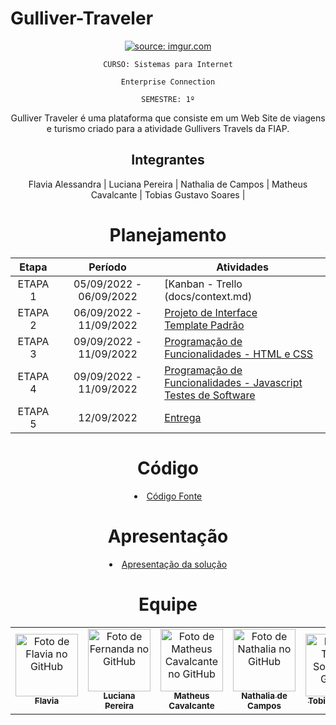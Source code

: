 # Gulliver-Traveler

<div align="center">
<div img=

<a href="https://imgur.com/g9u7IkE"><img src="https://i.imgur.com/g9u7IkE.png" title="source: imgur.com" /></a> 


</div>

`CURSO: Sistemas para Internet`

`Enterprise Connection`

`SEMESTRE: 1º`

Gulliver Traveler é uma plataforma que consiste em um Web Site de viagens e turismo criado para a atividade Gullivers Travels da FIAP.

## Integrantes

 Flavia Alessandra  |
 Luciana Pereira    |
 Nathalia de Campos |
 Matheus Cavalcante |
 Tobias Gustavo Soares |


# Planejamento

| Etapa         | Período                   | Atividades |
|  :----:   |  :----:               | ----------- |
| ETAPA 1       | 05/09/2022 - 06/09/2022   |[Kanban - Trello (docs/context.md) <br> |
| ETAPA 2       | 06/09/2022 - 11/09/2022   |[Projeto de Interface](docs/interface.md) <br> [Template Padrão](src/header.md) |
| ETAPA 3       | 09/09/2022 - 11/09/2022   |[Programação de Funcionalidades - HTML e CSS](docs/development.md) |
| ETAPA 4       | 09/09/2022 - 11/09/2022   |[Programação de Funcionalidades - Javascript](docs/development.md) <br> [Testes de Software ](docs/tests.md) |
| ETAPA 5       | 12/09/2022                |[Entrega](presentation/README.md) |

# Código

<li><a href="src/README.md"> Código Fonte</a></li>

# Apresentação

<li><a href="presentation/README.md"> Apresentação da solução</a></li>

# Equipe
<table>
  <tr>
    <td align="center">
      <a href="https://github.com/flavialbraz">
        <img src="https://avatars.githubusercontent.com/u/78583429?v=4" width="100px;" alt="Foto de Flavia no GitHub"/><br>
        <sub>
          <b>Flavia </b>
        </sub>
      </a>
    </td>
     <td align="center">
      <a href="https://github.com/luciana-pereira">
        <img src="https://avatars.githubusercontent.com/u/37550557?v=4" width="100px;" alt="Foto de Fernanda no GitHub"/><br>
        <sub>
          <b>Luciana Pereira</b>
        </sub>
      </a>
    </td>
    <td align="center">
      <a href="https://github.com/matheus-poro">
        <img src="https://avatars.githubusercontent.com/u/111644802?v=4" width="100px;" alt="Foto de Matheus Cavalcante no GitHub"/><br>
        <sub>
          <b>Matheus Cavalcante</b>
        </sub>
      </a>
    </td>
     <td align="center">
      <a href="https://github.com/nathnasz">
        <img src="https://avatars.githubusercontent.com/u/112103097?v=4" width="100px;" alt="Foto de Nathalia no GitHub"/><br>
        <sub>
          <b>Nathalia de Campos</b>
        </sub>
      </a>
    <td align="center">
      <a href="https://github.com/TobiasGustavo">
        <img src="https://avatars.githubusercontent.com/u/88210620?v=4" width="100px;" alt="Foto de Tobias Soares no GitHub"/><br>
        <sub>
          <b>Tobias Soares</b>
        </sub>
      </a>
    </td>
    <td >
  </tr>
</table>

   
